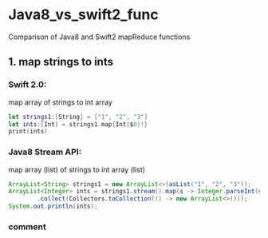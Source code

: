# Java8_vs_swift2_func
Comparison of Java8 and Swift2 mapReduce functions

## 1. map strings to ints

### Swift 2.0:

map array of strings to int array
```swift
let strings1:[String] = ["1", "2", "3"]
let ints:[Int] = strings1.map{Int($0)!}
print(ints)
```

### Java8 Stream API:

map array (list) of strings to int array (list)
```java
ArrayList<String> strings1 = new ArrayList<>(asList("1", "2", "3"));
ArrayList<Integer> ints = strings1.stream().map(s -> Integer.parseInt(s))
        .collect(Collectors.toCollection(() -> new ArrayList<>()));
System.out.println(ints);
```

### comment
